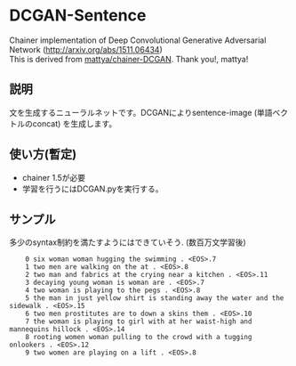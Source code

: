 # DCGAN-Sentence
Chainer implementation of Deep Convolutional Generative Adversarial Network (http://arxiv.org/abs/1511.06434)  
This is derived from [mattya/chainer-DCGAN](https://github.com/mattya/chainer-DCGAN). Thank you!, mattya!

## 説明
文を生成するニューラルネットです。DCGANによりsentence-image (単語ベクトルのconcat) を生成します。<br>

## 使い方(暫定)
* chainer 1.5が必要
* 学習を行うにはDCGAN.pyを実行する。

## サンプル
多少のsyntax制約を満たすようにはできていそう. (数百万文学習後)

        0 six woman woman hugging the swimming . <EOS>.7
        1 two men are walking on the at . <EOS>.8
        2 two man and fabrics at the crying near a kitchen . <EOS>.11
        3 decaying young woman is woman are . <EOS>.7
        4 two woman is playing to the pegs . <EOS>.8
        5 the man in just yellow shirt is standing away the water and the sidewalk . <EOS>.15
        6 two men prostitutes are to down a skins them . <EOS>.10
        7 the woman is playing to girl with at her waist-high and mannequins hillock . <EOS>.14
        8 rooting women woman pulling to the crowd with a tugging onlookers . <EOS>.12
        9 two women are playing on a lift . <EOS>.8




